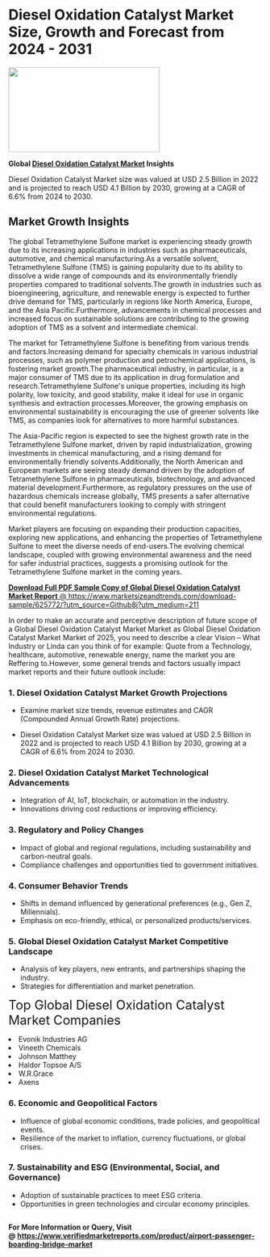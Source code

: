 <H1>Diesel Oxidation Catalyst Market Size, Growth and Forecast from 2024 - 2031</H1><img class="aligncenter size-medium wp-image-584254" src="https://thirdeyenews.in/wp-content/uploads/2024/09/Global-Market-Research-300x168.jpeg" alt="" width="300" height="168" /><p><strong>Global&nbsp;<a href="https://www.marketsizeandtrends.com/download-sample/625772/?utm_source=Github8j?utm_medium=211">Diesel Oxidation Catalyst Market</a> Insights</strong></p><p>Diesel Oxidation Catalyst Market size was valued at USD 2.5 Billion in 2022 and is projected to reach USD 4.1 Billion by 2030, growing at a CAGR of 6.6% from 2024 to 2030.</p><p><h2>Market Growth Insights</h2> <p>The global Tetramethylene Sulfone market is experiencing steady growth due to its increasing applications in industries such as pharmaceuticals, automotive, and chemical manufacturing.As a versatile solvent, Tetramethylene Sulfone (TMS) is gaining popularity due to its ability to dissolve a wide range of compounds and its environmentally friendly properties compared to traditional solvents.The growth in industries such as bioengineering, agriculture, and renewable energy is expected to further drive demand for TMS, particularly in regions like North America, Europe, and the Asia Pacific.Furthermore, advancements in chemical processes and increased focus on sustainable solutions are contributing to the growing adoption of TMS as a solvent and intermediate chemical.</p> <p><a href="#"></a></p> <p>The market for Tetramethylene Sulfone is benefiting from various trends and factors.Increasing demand for specialty chemicals in various industrial processes, such as polymer production and petrochemical applications, is fostering market growth.The pharmaceutical industry, in particular, is a major consumer of TMS due to its application in drug formulation and research.Tetramethylene Sulfone's unique properties, including its high polarity, low toxicity, and good stability, make it ideal for use in organic synthesis and extraction processes.Moreover, the growing emphasis on environmental sustainability is encouraging the use of greener solvents like TMS, as companies look for alternatives to more harmful substances.</p> <p>The Asia-Pacific region is expected to see the highest growth rate in the Tetramethylene Sulfone market, driven by rapid industrialization, growing investments in chemical manufacturing, and a rising demand for environmentally friendly solvents.Additionally, the North American and European markets are seeing steady demand driven by the adoption of Tetramethylene Sulfone in pharmaceuticals, biotechnology, and advanced material development.Furthermore, as regulatory pressures on the use of hazardous chemicals increase globally, TMS presents a safer alternative that could benefit manufacturers looking to comply with stringent environmental regulations.</p> <p>Market players are focusing on expanding their production capacities, exploring new applications, and enhancing the properties of Tetramethylene Sulfone to meet the diverse needs of end-users.The evolving chemical landscape, coupled with growing environmental awareness and the need for safer industrial practices, suggests a promising outlook for the Tetramethylene Sulfone market in the coming years.</p> <p><a href="#"></p><p><span class=""><strong>Download Full PDF Sample Copy of Global Diesel Oxidation Catalyst Market Report</strong> @ <a href="https://www.marketsizeandtrends.com/download-sample/625772/?utm_source=Github8j?utm_medium=211" target="_blank">https://www.marketsizeandtrends.com/download-sample/625772/?utm_source=Github8j?utm_medium=211</a></span></p><p>In order to make an accurate and perceptive description of future scope of a Global&nbsp;Diesel Oxidation Catalyst Market Market as Global&nbsp;Diesel Oxidation Catalyst Market Market of 2025, you need to describe a clear Vision &ndash; What Industry or Linda can you think of for example: Quote from a Technology, healthcare, automotive, renewable energy, name the market you are Reffering to.However, some general trends and factors usually impact market reports and their future outlook include:</p><h3>1.&nbsp;<strong>Diesel Oxidation Catalyst Market Growth Projections</strong></h3><ul><li>Examine market size trends, revenue estimates and CAGR (Compounded Annual Growth Rate) projections.</li><li><p>Diesel Oxidation Catalyst Market size was valued at USD 2.5 Billion in 2022 and is projected to reach USD 4.1 Billion by 2030, growing at a CAGR of 6.6% from 2024 to 2030.</p></li></ul><h3>2.&nbsp;<strong>Diesel Oxidation Catalyst Market Technological Advancements</strong></h3><ul><li>Integration of AI, IoT, blockchain, or automation in the industry.</li><li>Innovations driving cost reductions or improving efficiency.</li></ul><h3>3.&nbsp;<strong>Regulatory and Policy Changes</strong></h3><ul><li>Impact of global and regional regulations, including sustainability and carbon-neutral goals.</li><li>Compliance challenges and opportunities tied to government initiatives.</li></ul><h3>4.&nbsp;<strong>Consumer Behavior Trends</strong></h3><ul><li>Shifts in demand influenced by generational preferences (e.g., Gen Z, Millennials).</li><li>Emphasis on eco-friendly, ethical, or personalized products/services.</li></ul><h3>5.&nbsp;<strong>Global Diesel Oxidation Catalyst Market Competitive Landscape</strong></h3><ul><li>Analysis of key players, new entrants, and partnerships shaping the industry.</li><li>Strategies for differentiation and market penetration.</li></ul><p data-pm-slice="1 1 []"><span style="color: inherit; font-family: inherit; font-size: 25px;">Top Global Diesel Oxidation Catalyst Market Companies</span></p><div class="" data-test-id=""><p><li>Evonik Industries AG</li><li> Vineeth Chemicals</li><li> Johnson Matthey</li><li> Haldor Topsoe A/S</li><li> W.R.Grace</li><li> Axens</li></p></div><h3>6.&nbsp;<strong>Economic and Geopolitical Factors</strong></h3><ul><li>Influence of global economic conditions, trade policies, and geopolitical events.</li><li>Resilience of the market to inflation, currency fluctuations, or global crises.</li></ul><h3>7.&nbsp;<strong>Sustainability and ESG (Environmental, Social, and Governance)</strong></h3><ul><li>Adoption of sustainable practices to meet ESG criteria.</li><li>Opportunities in green technologies and circular economy principles.</li></ul><h2><strong style="font-size: 14px;">For More Information or Query, Visit @&nbsp;</strong><a style="background-color: #ffffff; font-size: 14px;" href="https://www.marketsizeandtrends.com/report/diesel-oxidation-catalyst-market/" target="_blank">https://www.verifiedmarketreports.com/product/airport-passenger-boarding-bridge-market</a></h2>